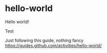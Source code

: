# hello-world
Hello world!

Test

Just following this guide, nothing fancy
https://guides.github.com/activities/hello-world/
